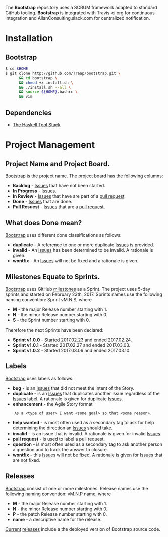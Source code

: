 The **Bootstrap** repository uses a SCRUM framework adapted to standard GitHub
tooling.  **Bootstrap** is integrated with Travis-ci.org for continuous
integration and AllanConsulting.slack.com for centralized notification.

# Installation
## Bootstrap 
```bash
$ cd $HOME
$ git clone http://github.com/Traap/bootstrap.git \
      && cd bootstrap \
      && chmod +x install.sh \
      && ./install.sh --all \
      && source ${HOME}.bashrc \
      && vim
```

## Dependencies 
* [The Haskell Tool Stack](https://docs.haskellstack.org/en/stable/README/#the-haskell-tool-stack)

# Project Management
## Project Name and Project Board.
[Bootstrap](https://github.com/Traap/bootstrap/projects/1) is the project
name.  The project board has the following columns:
* **Backlog** - [Issues](https://github.com/Traap/bootstrap/issues)
  that have not been started.
* **In Progress** - [Issues](https://github.com/Traap/bootstrap/issues).
* **In Review** - [Issues](https://github.com/Traap/bootstrap/issues) that
  have are part of a [pull request](https://github.com/Traap/bootstrap/pulls).
* **Done** - [Issues](https://github.com/Traap/bootstrap/issues) that are done.
* **Pull Resuest** - [Issues](https://github.com/Traap/bootstrap/issues) that
  are a [pull request](https://github.com/Traap/bootstrap/pulls).

## What does Done mean?
[Bootstrap](https://github.com/Traap/bootstrap/projects/1) uses different
done classifications as follows:
* **duplicate** - A reference to one or more duplicate
  [Issues](https://github.com/Traap/bootstrap/issues) is provided.
* **invalid** - An [Issues](https://github.com/Traap/bootstrap/issues) has
  been determined to be invalid.  A rationale is given.
* **wontfix** - An [Issues](https://github.com/Traap/bootstrap/issues) will
  not be fixed and a rationale is given.

## Milestones Equate to Sprints.
[Bootstrap](https://github.com/Traap/bootstrap/projects/1) uses GitHub
[milestones](https://github.com/Traap/bootstrap/milestones) as a Sprint.  The
project uses 5-day sprints and started on February 23th, 2017.  Sprints names use
the following naming convention: Sprint vM.N.S, where
* **M** - the major Release number starting with 1.
* **N** - the minor Release number starting with 0.
* **S** - the Sprint number starting with 0.

Therefore the next Sprints have been declared:
* **Sprint v1.0.0** - Started 2017.02.23 and ended 2017.02.24.
* **Sprint v1.0.1** - Started 2017.02.27 and ended 2017.03.03.
* **Sprint v1.0.2** - Started 2017.03.06 and ended 2017.03.10.

## Labels
[Bootstrap](https://github.com/Traap/bootstrap/projects/1) uses labels as
follows:
* **bug** - is an [Issues](https://github.com/Traap/bootstrap/issues) that did
  not meet the intent of the Story.
* **duplicate** - is an [Issues](https://github.com/Traap/bootstrap/issues)
  that duplicates another issue regardless of the
  [Issues](https://github.com/Traap/bootstrap/issues) label.  A rationale is
  given for duplicate [Issues](https://github.com/Traap/bootstrap/issues).
* **enhancement** - the Agile Story format
```
    As a <type of user> I want <some goal> so that <some reason>.
```
* **help wanted** - is most often used as a secondary tag to ask for help
  determining the direction an
  [Issues](https://github.com/Traap/bootstrap/issues) should take.
* **invalid** - is an issue that is invalid.  A rationale is given for invalid
  [Issues](https://github.com/Traap/bootstrap/issues).
* **pull request** - is used to label a pull request.
* **question** - is most often used as a secondary tag to ask another person
  a question and to track the answer to closure.
* **wontfix** - this [Issues](https://github.com/Traap/bootstrap/issues) will
  not be fixed.  A rationale is given
  for [Issues](https://github.com/Traap/bootstrap/issues) that are not fixed.

## Releases
[Bootstrap](https://github.com/Traap/bootstrap/projects/1) consist of one or
more milestones.  Release names use the following naming convention: vM.N.P
name, where
* **M** - the major Release number starting with 1.
* **N** - the minor Release number starting with 0.
* **P** - the patch Release number starting with 0.
* **name** - a descriptive name for the release.

[Current](https://github.com/Traap/bootstrap/releases/latest)
[releases](https://github.com/Traap/bootstrap/releases) include a the deployed
version of Bootstrap source code.

